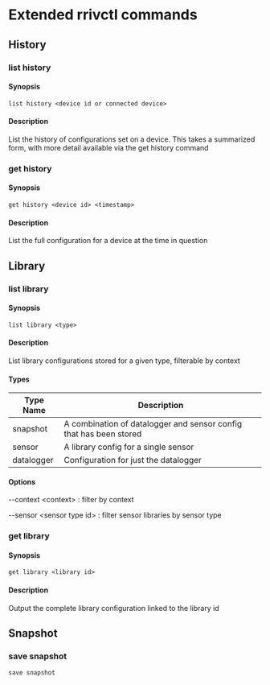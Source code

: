 # Extended rrivctl commands



## History

### list history

#### Synopsis

```
list history <device id or connected device>
```

#### Description

List the history of configurations set on a device.  This takes a summarized form, with more detail available via the get history command



### get history

#### Synopsis

```
get history <device id> <timestamp>
```

#### Description

List the full configuration for a device at the time in question



## Library

### list library&#x20;

#### Synopsis

```
list library <type> 
```

#### Description

List library configurations stored for a given type, filterable by context



#### Types

| Type Name  | Description                                                        |
| ---------- | ------------------------------------------------------------------ |
| snapshot   | A combination of datalogger and sensor config that has been stored |
| sensor     | A library config for a single sensor                               |
| datalogger | Configuration for just the datalogger                              |

#### Options

\--context \<context> : filter by context

\--sensor \<sensor type id> : filter sensor libraries by sensor type



### get library

#### Synopsis

```
get library <library id>
```

#### Description

Output the complete library configuration linked to the library id



## Snapshot

### save snapshot

```
save snapshot
```
